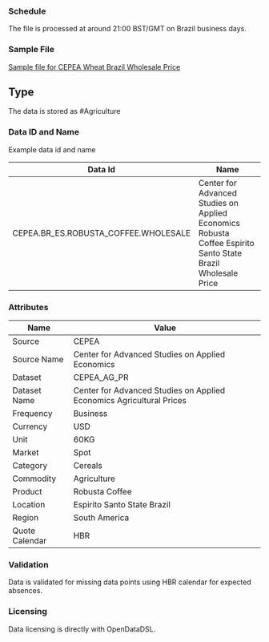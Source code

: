 ### Schedule

The file is processed at around 21:00 BST/GMT on Brazil business days.

### Sample File

[Sample file for CEPEA Wheat Brazil Wholesale Price](pathname:///file-samples/CEPEA_20220811040438.xls)

## Type

The data is stored as #Agriculture

### Data ID and Name

Example data id and name

|**Data Id**|**Name**|
|-|-|
|CEPEA.BR_ES.ROBUSTA_COFFEE.WHOLESALE|Center for Advanced Studies on Applied Economics Robusta Coffee Espirito Santo State Brazil Wholesale Price|

### Attributes

|Name|Value|
|-|-|
|Source|CEPEA|
|Source Name|Center for Advanced Studies on Applied Economics|
|Dataset|CEPEA_AG_PR|
|Dataset Name|Center for Advanced Studies on Applied Economics Agricultural Prices|
|Frequency|Business|
|Currency|USD|
|Unit|60KG|
|Market|Spot|
|Category|Cereals|
|Commodity|Agriculture|
|Product|Robusta Coffee|
|Location|Espirito Santo State Brazil|
|Region|South America|
|Quote Calendar|HBR|

### Validation

Data is validated for missing data points using HBR calendar for expected absences.

### Licensing

Data licensing is directly with OpenDataDSL.
